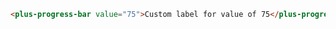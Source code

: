 ```html [template]
<plus-progress-bar value="75">Custom label for value of 75</plus-progress-bar>
```
